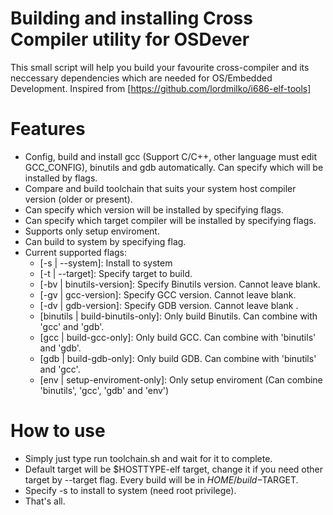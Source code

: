 # Building and installing Cross Compiler utility for OSDever
This small script will help you build your favourite cross-compiler and its neccessary dependencies which are needed for OS/Embedded Development. Inspired from [https://github.com/lordmilko/i686-elf-tools]
# Features
  - Config, build and install gcc (Support C/C++, other language must edit GCC_CONFIG), binutils and gdb automatically. Can specify which will be installed by flags.
  - Compare and build toolchain that suits your system host compiler version (older or present).
  - Can specify which version will be installed by specifying flags.
  - Can specify which target compiler will be installed by specifying flags.
  - Supports only setup enviroment.
  - Can build to system by specifying flag.
  - Current supported flags:
    + [-s | --system]: Install to system
    + [-t | --target]: Specify target to build.
    + [-bv | binutils-version]: Specify Binutils version. Cannot leave blank.
    + [-gv | gcc-version]: Specify GCC version. Cannot leave blank. 
    + [-dv | gdb-version]: Specify GDB version. Cannot leave blank .
    + [binutils | build-binutils-only]: Only build Binutils. Can combine with 'gcc' and 'gdb'. 
    + [gcc | build-gcc-only]: Only build GCC. Can combine with 'binutils' and 'gdb'. 
    + [gdb | build-gdb-only]: Only build GDB. Can combine with 'binutils' and 'gcc'.
    + [env | setup-enviroment-only]: Only setup enviroment
    (Can combine 'binutils', 'gcc', 'gdb' and 'env')
# How to use
- Simply just type run toolchain.sh and wait for it to complete. 
- Default target will be $HOSTTYPE-elf target, change it if you need other target by --target flag. Every build will be in $HOME/build-$TARGET. 
- Specify -s to install to system (need root privilege). 
- That's all.
    
